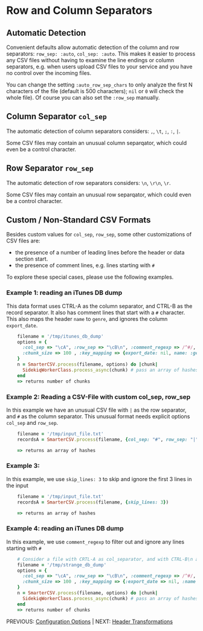 
# Row and Column Separators

## Automatic Detection

Convenient defaults allow automatic detection of the column and row separators: `row_sep: :auto`, `col_sep: :auto`. This makes it easier to process any CSV files without having to examine the line endings or column separators, e.g. when users upload CSV files to your service and you have no control over the incoming files.

You can change the setting `:auto_row_sep_chars` to only analyze the first N characters of the file (default is 500 characters); `nil` or `0` will check the whole file). Of course you can also set the `:row_sep` manually.


## Column Separator `col_sep`

The automatic detection of column separators considers: `,`, `\t`, `;`, `:`, `|`.

Some CSV files may contain an unusual column separqator, which could even be a control character.

## Row Separator `row_sep`

The automatic detection of row separators considers: `\n`, `\r\n`, `\r`.

Some CSV files may contain an unusual row separqator, which could even be a control character.


## Custom / Non-Standard CSV Formats

Besides custom values for `col_sep`, `row_sep`, some other customizations of CSV files are:
*  the presence of a number of leading lines before the header or data section start.
*  the presence of comment lines, e.g. lines starting with `#`

To explore these special cases, please use the following examples.

### Example 1: reading an iTunes DB dump

This data format uses CTRL-A as the column separator, and CTRL-B as the record separator. It also has comment lines that start with a `#` character. This also maps the header `name` to `genre`, and ignores the column `export_date`.

```ruby
    filename = '/tmp/itunes_db_dump'   
    options = {
      :col_sep => "\cA", :row_sep => "\cB\n", :comment_regexp => /^#/,
      :chunk_size => 100 , :key_mapping => {export_date: nil, name: :genre},
    }
    n = SmarterCSV.process(filename, options) do |chunk|
      SidekiqWorkerClass.process_async(chunk) # pass an array of hashes to Sidekiq workers for parallel processing
    end
    => returns number of chunks
```

### Example 2: Reading a CSV-File with custom col_sep, row_sep
In this example we have an unusual CSV file with `|` as the row separator, and `#` as the column separator.
This unusual format needs explicit options `col_sep` and `row_sep`.

```ruby
    filename = '/tmp/input_file.txt'
    recordsA = SmarterCSV.process(filename, {col_sep: "#", row_sep: "|"})

    => returns an array of hashes
```

### Example 3:
In this example, we use `skip_lines: 3` to skip and ignore the first 3 lines in the input


```ruby
    filename = '/tmp/input_file.txt'
    recordsA = SmarterCSV.process(filename, {skip_lines: 3})

    => returns an array of hashes
```
  

### Example 4: reading an iTunes DB dump

In this example, we use `comment_regexp` to filter out and ignore any lines starting with `#`


```ruby
    # Consider a file with CRTL-A as col_separator, and with CTRL-B\n as record_separator (hello iTunes!)
    filename = '/tmp/strange_db_dump'   
    options = {
      :col_sep => "\cA", :row_sep => "\cB\n", :comment_regexp => /^#/,
      :chunk_size => 100 , :key_mapping => {:export_date => nil, :name => :genre},
    }
    n = SmarterCSV.process(filename, options) do |chunk|
      SidekiqWorkerClass.process_async(chunk) # pass an array of hashes to Sidekiq workers for parallel processing
    end
    => returns number of chunks
```

PREVIOUS: [Configuration Options](./options.md) | NEXT: [Header Transformations](./header_transformations.md)

